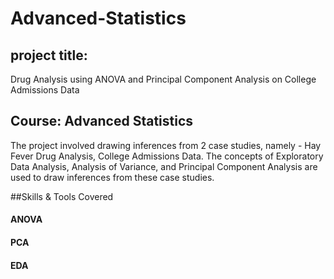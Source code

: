 # Advanced-Statistics
## project title:
Drug Analysis using ANOVA and Principal Component Analysis on College Admissions Data

## Course: Advanced Statistics
The project involved drawing inferences from 2 case studies, namely - Hay Fever Drug Analysis, College Admissions Data. The concepts of Exploratory Data Analysis, Analysis of Variance, and Principal Component Analysis are used to draw inferences from these case studies.

##Skills & Tools Covered
#### ANOVA
#### PCA
#### EDA

## 
